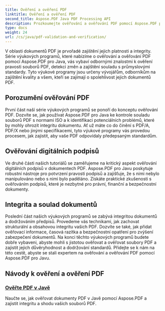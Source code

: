 ```yaml
---
title: Ověření a ověření PDF
linktitle: Ověření a ověření PDF
second_title: Aspose.PDF Java PDF Processing API
description: Prozkoumejte ověřování a ověřování PDF pomocí Aspose.PDF pro Java. Zajistěte integritu a shodu dokumentů v našich komplexních výukových programech.
type: docs
weight: 24
url: /cs/java/pdf-validation-and-verification/
---
```


V oblasti dokumentů PDF je prvořadé zajištění jejich platnosti a integrity. Série výukových programů, které nabízíme o ověřování a ověřování PDF pomocí Aspose.PDF pro Java, vás vybaví odbornými znalostmi k ověření pravosti souborů PDF, detekci změn a zajištění souladu s průmyslovými standardy. Tyto výukové programy jsou určeny vývojářům, odborníkům na zajištění kvality a všem, kteří se zajímají o spolehlivost jejich dokumentů PDF.

## Porozumění ověřování PDF

První část naší série výukových programů se ponoří do konceptu ověřování PDF. Dozvíte se, jak používat Aspose.PDF pro Java ke kontrole souladu souborů PDF s normami ISO a k identifikaci potenciálních problémů, které by mohly ohrozit integritu dokumentu. Ať už máte co do činění s PDF/A, PDF/X nebo jinými specifikacemi, tyto výukové programy vás provedou procesem, jak zajistit, aby vaše PDF odpovídaly předepsaným standardům.

## Ověřování digitálních podpisů

Ve druhé části našich tutoriálů se zaměřujeme na kritický aspekt ověřování digitálních podpisů v dokumentech PDF. Aspose.PDF pro Javu poskytuje robustní nástroje pro potvrzení pravosti podpisů a zajišťuje, že s nimi nebylo manipulováno nebo s nimi bylo paděláno. Získáte praktické zkušenosti s ověřováním podpisů, které je nezbytné pro právní, finanční a bezpečnostní dokumenty.

## Integrita a soulad dokumentů

Poslední část našich výukových programů se zabývá integritou dokumentů a dodržováním předpisů. Provedeme vás technikami, jak zachovat strukturální a obsahovou integritu vašich PDF. Dozvíte se také, jak přidat ověřovací informace, časová razítka a bezpečnostní opatření pro zvýšení zabezpečení dokumentů. Na konci těchto výukových programů budete dobře vybaveni, abyste mohli s jistotou ověřovat a ověřovat soubory PDF a zajistit jejich důvěryhodnost a dodržování standardů. Přidejte se k nám na této cestě, abyste se stali expertem na ověřování a ověřování PDF pomocí Aspose.PDF pro Javu.

## Návody k ověření a ověření PDF
### [Ověřte PDF v Javě](./validate-pdf-in-java/)
Naučte se, jak ověřovat dokumenty PDF v Javě pomocí Aspose.PDF a zajistit integritu a shodu vašich souborů PDF.